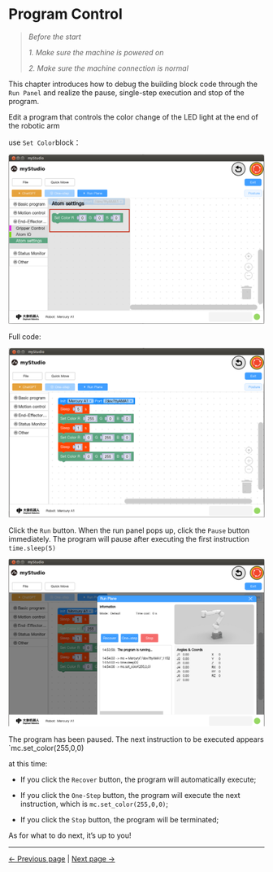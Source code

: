 # Program Control

> *Before the start*
>
> *1. Make sure the machine is powered on*
>
> *2. Make sure the machine connection is normal*

This chapter introduces how to debug the building block code through the `Run Panel` and realize the pause, single-step execution and stop of the program.

Edit a program that controls the color change of the LED light at the end of the robotic arm



use `Set Color`block：

<img src="..\resources\1-blockly\images\program\block.png"  />



Full code:

<img src="..\resources\1-blockly\images\program\code.png"  />



Click the `Run` button. When the run panel pops up, click the `Pause` button immediately. The program will pause after executing the first instruction `time.sleep(5)`

<img src="..\resources\1-blockly\images\program\run.png"  />

The program has been paused. The next instruction to be executed appears `mc.set_color(255,0,0)

at this time:

- If you click the `Recover` button, the program will automatically execute;

- If you click the `One-Step` button, the program will execute the next instruction, which is `mc.set_color(255,0,0)`;
- If you click the `Stop` button, the program will be terminated;



As for what to do next, it’s up to you!


---

[← Previous page](./8-singleStep.md) | [Next page →](./10-gripperUse.md)


